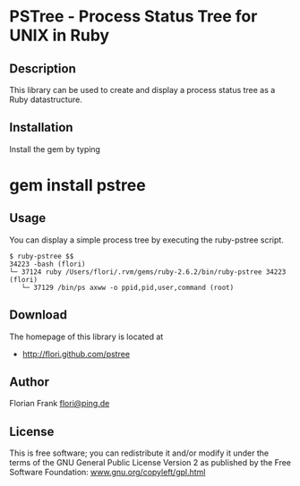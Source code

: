 # PSTree - Process Status Tree for UNIX in Ruby

## Description

This library can be used to create and display a process status tree as a Ruby
datastructure.

## Installation

Install the gem by typing

# gem install pstree

## Usage

You can display a simple process tree by executing the ruby-pstree script.

```
$ ruby-pstree $$
34223 -bash (flori)
└─ 37124 ruby /Users/flori/.rvm/gems/ruby-2.6.2/bin/ruby-pstree 34223 (flori)
   └─ 37129 /bin/ps axww -o ppid,pid,user,command (root)
```

## Download

The homepage of this library is located at

* http://flori.github.com/pstree

## Author

Florian Frank <flori@ping.de>

## License

This is free software; you can redistribute it and/or modify it under the
terms of the GNU General Public License Version 2 as published by the Free
Software Foundation: www.gnu.org/copyleft/gpl.html
